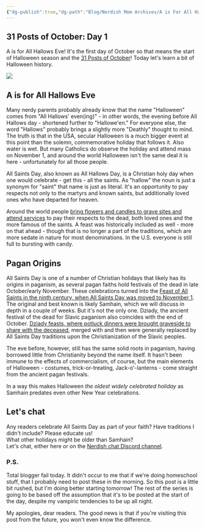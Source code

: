 ```yaml
---
{"dg-publish":true,"dg-path":"Blog/Nerdish Mom Archives/A is For All Hallows Eve.md","permalink":"/blog/nerdish-mom-archives/a-is-for-all-hallows-eve/","title":"A is For All Hallows Eve","tags":["homeschool"],"noteIcon":"","created":"","updated":"2023-08-15T21:34:33.000-04:00"}
---
```



## 31 Posts of October: Day 1

A is for All Hallows Eve! It's the first day of October so that means the start of Halloween season and the [31 Posts of October](https://chaoticorganized.com/2019/09/22/31-halloween-homeschool-ideas/)! Today let's learn a bit of Halloween history.

![](https://i.imgur.com/7CIc2Qm.png)

## A is for All Hallows Eve

Many nerdy parents probably already know that the name "Halloween" comes from "All Hallows' even(ing)" - in other words, the evening before All Hallows day - shortened further to "Hallowe'en." For everyone else, the word "Hallows" probably brings a slightly more "Deathly" thought to mind. The truth is that in the USA, secular Halloween is a much bigger event at this point than the solemn, commemorative holiday that follows it. Also water is wet. But many Catholics do observe the holiday and attend mass on November 1, and around the world Halloween isn't the same deal it is here - unfortunately for all those people.

All Saints Day, also known as All Hallows Day, is a Christian holy day when one would celebrate - get this - all the saints. As "hallow" the noun is just a synonym for "saint" that name is just as literal. It's an opportunity to pay respects not only to the martyrs and known saints, but additionally loved ones who have departed for heaven.

Around the world people [bring flowers and candles to grave sites and attend services](https://www.catholic.org/saints/allsaints/) to pay their respects to the dead, both loved ones and the more famous of the saints. A feast was historically included as well - more on that ahead - though that is no longer a part of the traditions, which are more sedate in nature for most denominations. In the U.S. everyone is still full to bursting with candy.

## Pagan Origins

All Saints Day is one of a number of Christian holidays that likely has its origins in paganism, as several pagan faiths hold festivals of the dead in late October/early November. These celebrations turned into the [Feast of All Saints in the ninth century, when All Saints Day was moved to November 1](https://www.sharefaith.com/guide/Christian-Holidays/information-on-all-saints-day.html). The original and best known is likely Samhain, which we will discuss in depth in a couple of weeks. But it's not the only one. Dziady, the ancient festival of the dead for Slavic paganism also coincides with the end of October. [Dziady feasts, where potluck dinners were brought graveside to share with the deceased](https://culture.pl/en/article/the-polish-halloween-all-you-need-to-know-about-dziady), merged with and then were generally replaced by All Saints Day traditions upon the Christianization of the Slavic peoples.

The eve before, however, still has the same solid roots in paganism, having borrowed little from Christianity beyond the name itself. It hasn't been immune to the effects of commercialism, of course, but the main elements of Halloween - costumes, trick-or-treating, Jack-o'-lanterns - come straight from the ancient pagan festivals.

In a way this makes Halloween _the oldest widely celebrated holiday_ as Samhain predates even other New Year celebrations.

## Let's chat

Any readers celebrate All Saints Day as part of your faith? Have traditions I didn't include? Please educate us!  
What other holidays might be older than Samhain?  
Let's chat, either here or on the [Nerdish chat Discord channel](https://discord.gg/JkPbnhb).

### P.S.

Total blogger fail today. It didn't occur to me that if we're doing homeschool stuff, that I probably need to post these in the morning. So this post is a little bit rushed, but I'm doing better starting tomorrow! The rest of the series is going to be based off the assumption that it's to be posted at the start of the day, despite my vampiric tendencies to be up all night.

My apologies, dear readers. The good news is that if you're visiting this post from the future, you won't even know the difference.
